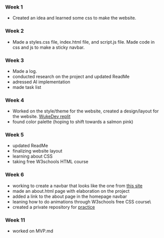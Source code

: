 ### Week 1
- Created an idea and learned some css to make the website.

### Week 2
- Made a styles.css file, index.html file, and script.js file. Made code in css and js to make a sticky navbar.

### Week 3
- Made a log.
- conducted research on the project and updated ReadMe
- adressed AI implementation
- made task list

### Week 4
- Worked on the style/theme for the website, created a design/layout for the website. [WukeDev replit](https://replit.com/@LukeWu5/food-for-thought#index.html)
- found color palette (hoping to shift towards a salmon pink)

### Week 5
- updated ReadMe
- finalizing website layout
- learning about CSS
- taking free W3schools HTML course

### Week 6
- working to create a navbar that looks like the one from [this site](https://plan8.se/work/the-harmonic-state/)
- made an about.html page with elaboration on the project
- added a link to the about page in the homepage navbar
- leaning how to do animations through W3schools free CSS course\
- created a private repository for [practice](https://github.com/WukeDev/webdev-practice)

### Week 11
- worked on MVP.md
